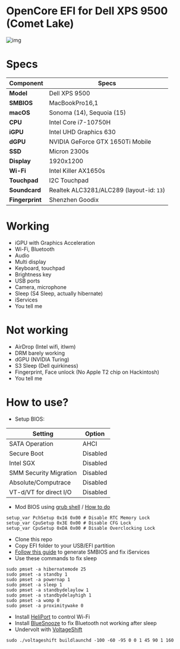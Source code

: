 # OpenCore EFI for Dell XPS 9500 (Comet Lake)
![img](https://files.catbox.moe/a94ha8.png)

# Specs
| Component | Specs |
| --------- | ----- |
| **Model** | Dell XPS 9500 |
| **SMBIOS** | MacBookPro16,1 |
| **macOS** | Sonoma (14), Sequoia (15) |
| **CPU** | Intel Core i7-10750H |
| **iGPU** | Intel UHD Graphics 630 |
| **dGPU** | NVIDIA GeForce GTX 1650Ti Mobile |
| **SSD** | Micron 2300s |
| **Display** | 1920x1200 |
| **Wi-Fi** | Intel Killer AX1650s |
| **Touchpad** | I2C Touchpad |
| **Soundcard** | Realtek ALC3281/ALC289 (layout-id: `13`) |
| **Fingerprint** | Shenzhen Goodix |

# Working
- iGPU with Graphics Acceleration
- Wi-Fi, Bluetooth
- Audio
- Multi display
- Keyboard, touchpad
- Brightness key
- USB ports
- Camera, microphone
- Sleep (S4 Sleep, actually hibernate)
- iServices
- You tell me

# Not working
- AirDrop (Intel wifi, itlwm)
- DRM barely working
- dGPU (NVIDIA Turing)
- S3 Sleep (Dell quirkiness)
- Fingerprint, Face unlock (No Apple T2 chip on Hackintosh)
- You tell me

# How to use?
- Setup BIOS:

| Setting | Option |
| ------- | ------ |
| SATA Operation | AHCI |
| Secure Boot | Disabled |
| Intel SGX | Disabled |
| SMM Security Migration | Disabled |
| Absolute/Computrace | Disabled |
| VT-d/VT for direct I/O | Disabled |

- Mod BIOS using [grub shell](https://github.com/XDleader555/grub_setup_var/releases) / [How to do](https://linustechtips.com/topic/1323151-dell-xps-9700-undervolting-the-complete-guide/)
```
setup_var PchSetup 0x16 0x00 # Disable RTC Memory Lock
setup_var CpuSetup 0x3E 0x00 # Disable CFG Lock
setup_var CpuSetup 0xDA 0x00 # Disable Overclocking Lock
```
- Clone this repo
- Copy EFI folder to your USB/EFI partition
- [Follow this guide](https://dortania.github.io/OpenCore-Post-Install/universal/iservices.html) to generate SMBIOS and fix iServices
- Use these commands to fix sleep
```
sudo pmset -a hibernatemode 25
sudo pmset -a standby 1
sudo pmset -a powernap 1
sudo pmset -a sleep 1
sudo pmset -a standbydelaylow 1
sudo pmset -a standbydelayhigh 1
sudo pmset -a womp 0
sudo pmset -a proximitywake 0
```
- Install [HeliPort](https://github.com/OpenIntelWireless/HeliPort) to control Wi-Fi
- Install [BlueSnooze](https://github.com/odlp/bluesnooze) to fix Bluetooth not working after sleep
- Undervolt with [VoltageShift](https://github.com/sicreative/VoltageShift)
```
sudo ./voltageshift buildlaunchd -100 -60 -95 0 0 1 45 90 1 160
```
